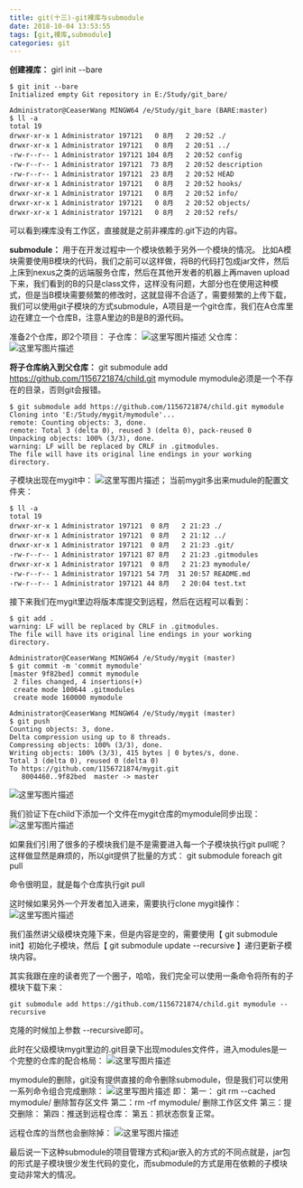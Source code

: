 ```yaml
---
title: git(十三)-git裸库与submodule
date: 2018-10-04 13:53:55
tags: [git,裸库,submodule]
categories: git
---
```


**创建裸库：**
girl init --bare
<!-- more -->

```
$ git init --bare
Initialized empty Git repository in E:/Study/git_bare/

Administrator@CeaserWang MINGW64 /e/Study/git_bare (BARE:master)
$ ll -a
total 19
drwxr-xr-x 1 Administrator 197121   0 8月   2 20:52 ./
drwxr-xr-x 1 Administrator 197121   0 8月   2 20:51 ../
-rw-r--r-- 1 Administrator 197121 104 8月   2 20:52 config
-rw-r--r-- 1 Administrator 197121  73 8月   2 20:52 description
-rw-r--r-- 1 Administrator 197121  23 8月   2 20:52 HEAD
drwxr-xr-x 1 Administrator 197121   0 8月   2 20:52 hooks/
drwxr-xr-x 1 Administrator 197121   0 8月   2 20:52 info/
drwxr-xr-x 1 Administrator 197121   0 8月   2 20:52 objects/
drwxr-xr-x 1 Administrator 197121   0 8月   2 20:52 refs/

```
可以看到裸库没有工作区，直接就是之前非裸库的.git下边的内容。

**submodule：**
用于在开发过程中一个模块依赖于另外一个模块的情况。
比如A模块需要使用B模块的代码，我们之前可以这样做，将B的代码打包成jar文件，然后上床到nexus之类的远端服务仓库，然后在其他开发者的机器上再maven upload下来，我们看到的B的只是class文件，这样没有问题，大部分也在使用这种模式，但是当B模块需要频繁的修改时，这就显得不合适了，需要频繁的上传下载，我们可以使用git子模块的方式submodule，A项目是一个git仓库，我们在A仓库里边在建立一个仓库B，注意A里边的B是B的源代码。

准备2个仓库，即2个项目：
子仓库：
![这里写图片描述](2018/10/04/git-十三-git裸库与submodule/20170802211927985.png)
父仓库：
![这里写图片描述](2018/10/04/git-十三-git裸库与submodule/20170802212123602.png)

**将子仓库纳入到父仓库：**
git submodule add https://github.com/1156721874/child.git mymodule
mymodule必须是一个不存在的目录，否则git会报错。
```
$ git submodule add https://github.com/1156721874/child.git mymodule
Cloning into 'E:/Study/mygit/mymodule'...
remote: Counting objects: 3, done.
remote: Total 3 (delta 0), reused 3 (delta 0), pack-reused 0
Unpacking objects: 100% (3/3), done.
warning: LF will be replaced by CRLF in .gitmodules.
The file will have its original line endings in your working directory.
```
子模块出现在mygit中：
![这里写图片描述](2018/10/04/git-十三-git裸库与submodule/20170802212522296.png)；
当前mygit多出来mudule的配置文件夹：

```
$ ll -a
total 19
drwxr-xr-x 1 Administrator 197121  0 8月   2 21:23 ./
drwxr-xr-x 1 Administrator 197121  0 8月   2 21:12 ../
drwxr-xr-x 1 Administrator 197121  0 8月   2 21:23 .git/
-rw-r--r-- 1 Administrator 197121 87 8月   2 21:23 .gitmodules
drwxr-xr-x 1 Administrator 197121  0 8月   2 21:23 mymodule/
-rw-r--r-- 1 Administrator 197121 54 7月  31 20:57 README.md
-rw-r--r-- 1 Administrator 197121 44 8月   2 20:04 test.txt
```
接下来我们在mygit里边将版本库提交到远程，然后在远程可以看到：

```
$ git add .
warning: LF will be replaced by CRLF in .gitmodules.
The file will have its original line endings in your working directory.

Administrator@CeaserWang MINGW64 /e/Study/mygit (master)
$ git commit -m 'commit mymodule'
[master 9f82bed] commit mymodule
 2 files changed, 4 insertions(+)
 create mode 100644 .gitmodules
 create mode 160000 mymodule

Administrator@CeaserWang MINGW64 /e/Study/mygit (master)
$ git push
Counting objects: 3, done.
Delta compression using up to 8 threads.
Compressing objects: 100% (3/3), done.
Writing objects: 100% (3/3), 415 bytes | 0 bytes/s, done.
Total 3 (delta 0), reused 0 (delta 0)
To https://github.com/1156721874/mygit.git
   8004460..9f82bed  master -> master

```
![这里写图片描述](2018/10/04/git-十三-git裸库与submodule/20170802213041221.png)  

我们验证下在child下添加一个文件在mygit仓库的mymodule同步出现：
![这里写图片描述](2018/10/04/git-十三-git裸库与submodule/20170802213719567.png)

如果我们引用了很多的子模块我们是不是需要进入每一个子模块执行git pull呢？这样做显然是麻烦的，所以git提供了批量的方式：
git submodule foreach git pull

命令很明显，就是每个仓库执行git pull

这时候如果另外一个开发者加入进来，需要执行clone mygit操作：
![这里写图片描述](2018/10/04/git-十三-git裸库与submodule/20170802215333635.png)

我们虽然讲父级模块克隆下来，但是内容是空的，需要使用【 git submodule init】初始化子模块，然后【 git submodule update --recursive
】递归更新子模块内容。

其实我跟在座的读者兜了一个圈子，哈哈，我们完全可以使用一条命令将所有的子模块下载下来：

```
git submodule add https://github.com/1156721874/child.git mymodule --recursive
```
克隆的时候加上参数 --recursive即可。

此时在父级模块mygit里边的.git目录下出现modules文件件，进入modules是一个完整的仓库的配合格局：
![这里写图片描述](2018/10/04/git-十三-git裸库与submodule/20170802220455849.png)

mymodule的删除，git没有提供直接的命令删除submodule，但是我们可以使用一系列命令组合完成删除：
![这里写图片描述](2018/10/04/git-十三-git裸库与submodule/20170802221743396.png)
即：
第一： git rm --cached mymodule/ 删除暂存区文件
第二：rm -rf mymodule/ 删除工作区文件
第三：提交删除：
第四：推送到远程仓库：
第五：抓状态恢复正常。

远程仓库的当然也会删除掉：
![这里写图片描述](2018/10/04/git-十三-git裸库与submodule/20170802222005477.png)

最后说一下这种submodule的项目管理方式和jar嵌入的方式的不同点就是，jar包的形式是子模块很少发生代码的变化，而submodule的方式是用在依赖的子模块变动非常大的情况。
